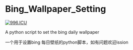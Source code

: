 # Bing_Wallpaper_Setting
[![996.ICU](https://img.shields.io/badge/link-996.icu-red.svg)](https://996.icu) 


A python script to set the bing daily wallpaper


一个用于设置bing 每日壁纸的python脚本，如有问题欢迎ission
